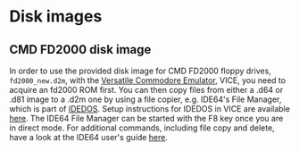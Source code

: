 # Disk images

## CMD FD2000 disk image
In order to use the provided disk image for CMD FD2000 floppy drives, `fd2000_new.d2m`, with the [Versatile Commodore Emulator](http://vice-emu.sourceforge.net), VICE, you need to acquire an fd2000 ROM first.
You can then copy files from either a .d64 or .d81 image to a .d2m one by using a file copier, e.g. IDE64's File Manager, which is part of [IDEDOS](http://idedos.ide64.org).
Setup instructions for IDEDOS in VICE are available [here](http://www.ide64.org/vice_ide64_howto_rev2.txt).
The IDE64 File Manager can be started with the F8 key once you are in direct mode.
For additional commands, including file copy and delete, have a look at the IDE64 user's guide [here](http://www.ide64.org/down.html).